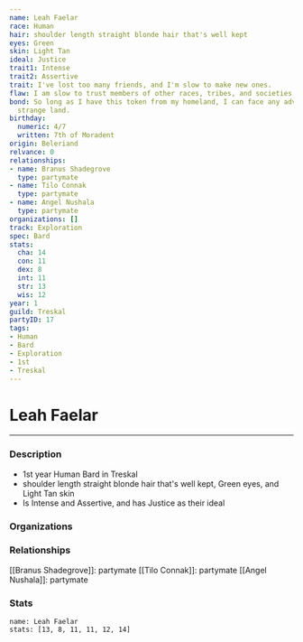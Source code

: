 ```yaml
---
name: Leah Faelar
race: Human
hair: shoulder length straight blonde hair that's well kept
eyes: Green
skin: Light Tan
ideal: Justice
trait1: Intense
trait2: Assertive
trait: I've lost too many friends, and I'm slow to make new ones.
flaw: I am slow to trust members of other races, tribes, and societies.
bond: So long as I have this token from my homeland, I can face any adversity in this
  strange land.
birthday:
  numeric: 4/7
  written: 7th of Moradent
origin: Beleriand
relvance: 0
relationships:
- name: Branus Shadegrove
  type: partymate
- name: Tilo Connak
  type: partymate
- name: Angel Nushala
  type: partymate
organizations: []
track: Exploration
spec: Bard
stats:
  cha: 14
  con: 11
  dex: 8
  int: 11
  str: 13
  wis: 12
year: 1
guild: Treskal
partyID: 17
tags:
- Human
- Bard
- Exploration
- 1st
- Treskal
---
```

# Leah Faelar
---
### Description
- 1st year Human Bard in Treskal
- shoulder length straight blonde hair that's well kept, Green eyes, and Light Tan skin
- Is Intense and Assertive, and has Justice as their ideal

### Organizations
### Relationships
[[Branus Shadegrove]]: partymate
[[Tilo Connak]]: partymate
[[Angel Nushala]]: partymate
### Stats
```statblock
name: Leah Faelar
stats: [13, 8, 11, 11, 12, 14]
```